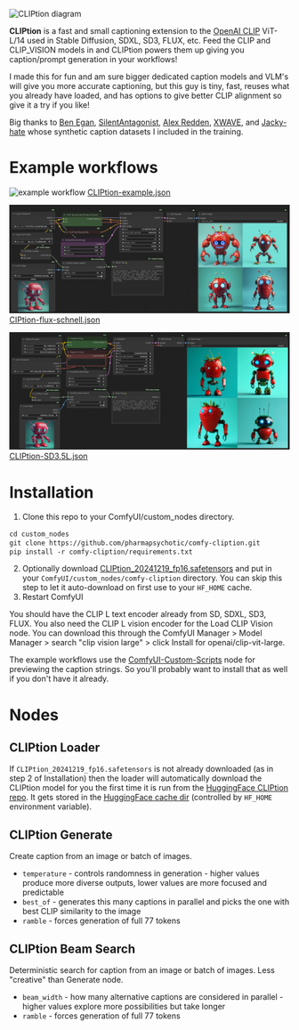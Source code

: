 ![CLIPtion diagram](media/CLIPtion-diagram.png)

**CLIPtion** is a fast and small captioning extension to the [OpenAI CLIP](https://github.com/openai/CLIP/) ViT-L/14 used in Stable Diffusion, SDXL, SD3, FLUX, etc. Feed the CLIP and CLIP_VISION models in and CLIPtion powers them up giving you caption/prompt generation in your workflows!

I made this for fun and am sure bigger dedicated caption models and VLM's will give you more accurate captioning, but this guy is tiny, fast, reuses what you already have loaded, and has options to give better CLIP alignment so give it a try if you like!

Big thanks to [Ben Egan](https://github.com/ProGamerGov), [SilentAntagonist](https://huggingface.co/SilentAntagonist), [Alex Redden](https://github.com/aredden), [XWAVE](https://twitter.com/XWAVEart), and [Jacky-hate](https://github.com/Jacky-hate) whose synthetic caption datasets I included in the training.


# Example workflows

![example workflow](media/CLIPtion-example.png)
[CLIPtion-example.json](media/CLIPtion-example.json)

![CLIPtion to FLUX Schnell](media/CIPtion-flux-schnell.jpg)
[CIPtion-flux-schnell.json](media/CIPtion-flux-schnell.json)

![CLIPtion to SD3.5 Large](media/CLIPtion-SD3.5L.jpg)
[CLIPtion-SD3.5L.json](media/CLIPtion-SD3.5L.json)

# Installation

1. Clone this repo to your ComfyUI/custom_nodes directory.
```shell
cd custom_nodes
git clone https://github.com/pharmapsychotic/comfy-cliption.git
pip install -r comfy-cliption/requirements.txt
```
2. Optionally download [CLIPtion_20241219_fp16.safetensors](https://huggingface.co/pharmapsychotic/CLIPtion/blob/main/CLIPtion_20241219_fp16.safetensors) and put in your `ComfyUI/custom_nodes/comfy-cliption` directory. You can skip this step to let it auto-download on first use to your `HF_HOME` cache.
4. Restart ComfyUI

You should have the CLIP L text encoder already from SD, SDXL, SD3, FLUX. You also need the CLIP L vision encoder for the Load CLIP Vision node. You can download this through the ComfyUI Manager > Model Manager > search "clip vision large" > click Install for openai/clip-vit-large.

The example workflows use the [ComfyUI-Custom-Scripts](https://github.com/pythongosssss/ComfyUI-Custom-Scripts.git) node for previewing the caption strings. So you'll probably want to install that as well if you don't have it already. 

# Nodes

## CLIPtion Loader

If `CLIPtion_20241219_fp16.safetensors` is not already downloaded (as in step 2 of Installation) then the loader will automatically download the CLIPtion model for you the first time it is run from the [HuggingFace CLIPtion repo](https://huggingface.co/pharmapsychotic/CLIPtion). It gets stored in the [HuggingFace cache dir](https://huggingface.co/docs/huggingface_hub/en/guides/manage-cache) (controlled by `HF_HOME` environment variable). 

## CLIPtion Generate

Create caption from an image or batch of images.
* `temperature` - controls randomness in generation - higher values produce more diverse outputs, lower values are more focused and predictable
* `best_of` - generates this many captions in parallel and picks the one with best CLIP similarity to the image
* `ramble` - forces generation of full 77 tokens

## CLIPtion Beam Search

Deterministic search for caption from an image or batch of images. Less "creative" than Generate node.
* `beam_width` - how many alternative captions are considered in parallel - higher values explore more possibilities but take longer
* `ramble` - forces generation of full 77 tokens


